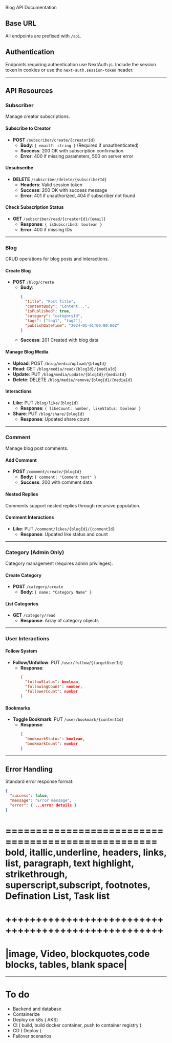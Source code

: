 Blog API Documentation

## Base URL

All endpoints are prefixed with `/api`.

## Authentication

Endpoints requiring authentication use NextAuth.js. Include the session token in cookies or use the `next-auth.session-token` header.

---

## API Resources

### Subscriber

Manage creator subscriptions.

#### Subscribe to Creator

- **POST** `/subscriber/create/{creatorId}`
  - **Body**: `{ email?: string }` (Required if unauthenticated)
  - **Success**: 200 OK with subscription confirmation
  - **Error**: 400 if missing parameters, 500 on server error

#### Unsubscribe

- **DELETE** `/subscriber/delete/{subscriberId}`
  - **Headers**: Valid session token
  - **Success**: 200 OK with success message
  - **Error**: 401 if unauthorized, 404 if subscriber not found

#### Check Subscription Status

- **GET** `/subscriber/read/{creatorId}/{email}`
  - **Response**: `{ isSubscribed: boolean }`
  - **Error**: 400 if missing IDs

---

### Blog

CRUD operations for blog posts and interactions.

#### Create Blog

- **POST** `/blog/create`
  - **Body**:
    ```json
    {
      "title": "Post Title",
      "contentBody": "Content...",
      "isPublished": true,
      "category": "categoryId",
      "tags": ["tag1", "tag2"],
      "publishDateTime": "2024-01-01T00:00:00Z"
    }
    ```
  - **Success**: 201 Created with blog data

#### Manage Blog Media

- **Upload**: POST `/blog/media/upload/{blogId}`
- **Read**: GET `/blog/media/read/{blogId}/{mediaId}`
- **Update**: PUT `/blog/media/update/{blogId}/{mediaId}`
- **Delete**: DELETE `/blog/media/remove/{blogId}/{mediaId}`

#### Interactions

- **Like**: PUT `/blog/like/{blogId}`
  - **Response**: `{ likeCount: number, likeStatus: boolean }`
- **Share**: PUT `/blog/share/{blogId}`
  - **Response**: Updated share count

---

### Comment

Manage blog post comments.

#### Add Comment

- **POST** `/comment/create/{blogId}`
  - **Body**: `{ comment: "Comment text" }`
  - **Success**: 200 with comment data

#### Nested Replies

Comments support nested replies through recursive population.

#### Comment Interactions

- **Like**: PUT `/comment/likes/{blogId}/{commentId}`
  - **Response**: Updated like status and count

---

### Category (Admin Only)

Category management (requires admin privileges).

#### Create Category

- **POST** `/category/create`
  - **Body**: `{ name: "Category Name" }`

#### List Categories

- **GET** `/category/read`
  - **Response**: Array of category objects

---

### User Interactions

#### Follow System

- **Follow/Unfollow**: PUT `/user/follow/{targetUserId}`
  - **Response**:
    ```json
    {
      "followStatus": boolean,
      "followingCount": number,
      "followerCount": number
    }
    ```

#### Bookmarks

- **Toggle Bookmark**: PUT `/user/bookmark/{contentId}`
  - **Response**:
    ```json
    {
      "bookmarkStatus": boolean,
      "bookmarkCount": number
    }
    ```

---

## Error Handling

Standard error response format:

```json
{
  "success": false,
  "message": "Error message",
  "error": { ...error details }
}
```

===================================================
bold, itallic,underline, headers, links, list, paragraph, text highlight, strikethrough,
superscript,subscript, footnotes, Defination List,
Task list
=========

++++++++++++++++++++++++++++++++++++++++++++++++++++
====================================================

|image, Video, blockquotes,code blocks, tables, blank space|
============================================================


---


# To do
- Backend and database
- Containerize
- Deploy on k8s ( AKS)
- CI ( build, build docker container, push to container registry )
- CD ( Deploy )
- Failover scenarios

